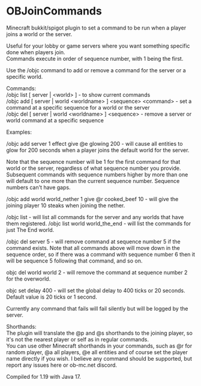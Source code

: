 # OBJoinCommands
Minecraft bukkit/spigot plugin to set a command to be run when a player joins a world or the server.

Useful for your lobby or game servers where you want something specific done when players join.<br />
Commands execute in order of sequence number, with 1 being the first.

Use the /objc command to add or remove a command for the server or a specific world.

Commands:<br />
/objc list [ server | &lt;world&gt; ] - to show current commands<br />
/objc add [ server | world &lt;worldname&gt; ] &lt;sequence&gt; &lt;command&gt; - set a command at a specific sequence for a world or the server<br />
/objc del [ server | world &lt;worldname&gt; ] &lt;sequence&gt; - remove a server or world command at a specific sequence<br />

Examples:

/objc add server 1 effect give @e glowing 200 - will cause all entities to glow for 200 seconds when a player joins the default world for the server.

Note that the sequence number will be 1 for the first command for that world or the server, regardless of what sequence number you provide. Subsequent
commands with sequence numbers higher by more than one will default to one more than the current sequence number. Sequence numbers can't have gaps.

/objc add world world_nether 1 give @r cooked_beef 10 - will give the joining player 10 steaks when joining the nether.

/objc list - will list all commands for the server and any worlds that have them registered.
/objc list world world_the_end - will list the commands for just The End world.

/objc del server 5 - will remove command at sequence number 5 if the command exists. Note that all commands above will move down in the
sequence order, so if there was a command with sequence number 6 then it will be sequence 5 following that command, and so on.

objc del world world 2 - will remove the command at sequence number 2 for the overworld.

objc set delay 400 - will set the global delay to 400 ticks or 20 seconds. Default value is 20 ticks or 1 second.

Currently any command that fails will fail silently but will be logged by the server.

Shorthands:<br />
The plugin will translate the @p and @s shorthands to the joining player, so it's not the nearest player or self as in regular commands.<br />
You can use other Minecraft shorthands in your commands, such as @r for random player, @a all players, @e all entities and of course set
the player name directly if you wish. I believe any command should be supported, but report any issues here or ob-mc.net discord.


Compiled for 1.19 with Java 17.
